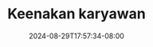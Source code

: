 --- 
title: "Keenakan karyawan"
description: "  bokep Keenakan karyawan ig   new"
date: 2024-08-29T17:57:34-08:00
file_code: "4aznvbm61tb1"
draft: false
cover: "gnn0g5bouqjg4wtj.jpg"
tags: ["Keenakan", "karyawan", "bokep-indo", "bokep-viral", "bokep-ig"]
length: 63
fld_id: "1391164"
foldername: ".HijabKasir18Video"
categories: [".HijabKasir18Video"]
views: 361
---